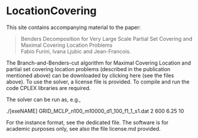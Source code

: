 # LocationCovering
This site contains accompanying material to the paper:

> Benders Decomposition for Very Large Scale Partial Set Covering and Maximal Covering Location Problems  
Fabio Furini, Ivana Ljubic and Jean-Francois.


The Branch-and-Benders-cut algorithm for Maximal Covering Location and  partial set covering location problems (described in the publication mentioned above) can be downloaded by clicking here (see the files above). To use the solver, a license file is provided. To compile and run the code  CPLEX libraries are required.

The solver can be run as, e.g.,

./[exeNAME] GRID_MCLP_n100_m10000_d1_100_f1_1_s1.dat 2 600  6.25 10

For the instance format, see the dedicated file. The software is for academic purposes only, see also the file license.md  provided.

